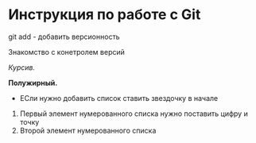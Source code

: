 # Инструкция по работе с Git
git add - добавить версионность

Знакомство с конетролем версий

*Курсив.*

**Полужирный.**

* ЕСли нужно добавить список ставить звездочку в начале

1. Первый элемент нумерованного списка нужно поставить цифру и точку
2. Второй элемент нумерованного списка


